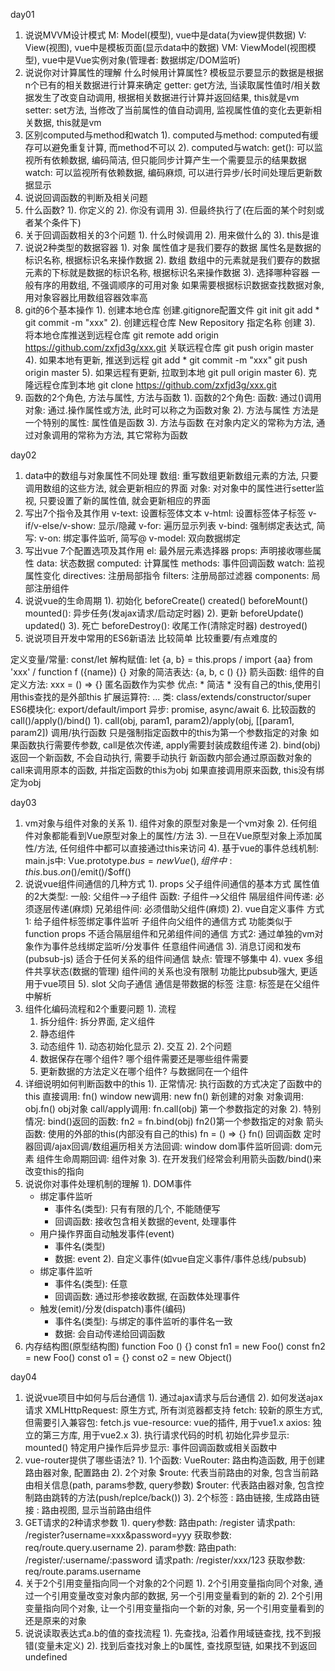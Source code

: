 day01
1. 说说MVVM设计模式
M: Model(模型), vue中是data(为view提供数据)
V: View(视图), vue中是模板页面(显示data中的数据)
VM: ViewModel(视图模型), vue中是Vue实例对象(管理者: 数据绑定/DOM监听)
2. 说说你对计算属性的理解
什么时候用计算属性?
   模板显示要显示的数据是根据n个已有的相关数据进行计算来确定
getter: get方法, 当读取属性值时/相关数据发生了改变自动调用, 根据相关数据进行计算并返回结果, this就是vm
setter: set方法, 当修改了当前属性的值自动调用, 监视属性值的变化去更新相关数据, this就是vm
3. 区别computed与method和watch
1). computed与method: computed有缓存可以避免重复计算, 而method不可以
2). computed与watch:
    get(): 可以监视所有依赖数据, 编码简洁, 但只能同步计算产生一个需要显示的结果数据
    watch: 可以监视所有依赖数据, 编码麻烦, 可以进行异步/长时间处理后更新数据显示
4. 说说回调函数的判断及相关问题
1. 什么函数?
    1). 你定义的
    2). 你没有调用
    3). 但最终执行了(在后面的某个时刻或者某个条件下)
2. 关于回调函数相关的3个问题
    1). 什么时候调用
    2). 用来做什么的
    3). this是谁
5. 说说2种类型的数据容器
1). 对象
  属性值才是我们要存的数据
  属性名是数据的标识名称, 根据标识名来操作数据
2). 数组
  数组中的元素就是我们要存的数据
  元素的下标就是数据的标识名称, 根据标识名来操作数据
3). 选择哪种容器
  一般有序的用数组, 不强调顺序的可用对象
  如果需要根据标识数据查找数据对象, 用对象容器比用数组容器效率高
6. git的6个基本操作
1). 创建本地仓库
   创建.gitignore配置文件
   git init
   git add *
   git commit -m "xxx"
2). 创建远程仓库
   New Repository
   指定名称
   创建
3). 将本地仓库推送到远程仓库
   git remote add origin https://github.com/zxfjd3g/xxx.git 关联远程仓库
   git push origin master
4). 如果本地有更新, 推送到远程
   git add *
   git commit -m "xxx"
   git push origin master
5). 如果远程有更新, 拉取到本地
   git pull origin master
6). 克隆远程仓库到本地
   git clone https://github.com/zxfjd3g/xxx.git
7. 函数的2个角色, 方法与属性, 方法与函数
1). 函数的2个角色:
    函数: 通过()调用
    对象: 通过.操作属性或方法, 此时可以称之为函数对象
2). 方法与属性
    方法是一个特别的属性: 属性值是函数
3). 方法与函数
    在对象内定义的常称为方法, 通过对象调用的常称为方法, 其它常称为函数



day02
1. data中的数组与对象属性不同处理
数组: 重写数组更新数组元素的方法, 只要调用数组的这些方法, 就会更新相应的界面
对象: 对对象中的属性进行setter监视, 只要设置了新的属性值, 就会更新相应的界面
2. 写出7个指令及其作用
v-text: 设置标签体文本
v-html: 设置标签体子标签
v-if/v-else/v-show: 显示/隐藏
v-for: 遍历显示列表
v-bind: 强制绑定表达式, 简写:
v-on: 绑定事件监听, 简写@
v-model: 双向数据绑定
3. 写出vue 7个配置选项及其作用
el: 最外层元素选择器
props: 声明接收哪些属性
data: 状态数据
computed: 计算属性
methods: 事件回调函数
watch: 监视属性变化
directives: 注册局部指令
filters: 注册局部过滤器
components: 局部注册组件
4. 说说vue的生命周期
1). 初始化
   beforeCreate()
   created()
   beforeMount()
   mounted(): 异步任务(发ajax请求/启动定时器)
2). 更新
   beforeUpdate()
   updated()
3). 死亡
   beforeDestroy(): 收尾工作(清除定时器)
   destroyed()
5. 说说项目开发中常用的ES6新语法
比较简单
比较重要/有点难度的

定义变量/常量: const/let
解构赋值: let {a, b} = this.props / import {aa} from 'xxx' / function f ({name}) {}
对象的简洁表达: {a, b, c () {}}
箭头函数:
   组件的自定义方法: xxx = () => {}
   匿名函数作为实参
   优点:
      * 简洁
      * 没有自己的this,使用引用this查找的是外部this
扩展运算符: ...
类: class/extends/constructor/super
ES6模块化: export/default/import
异步: promise, async/await
6. 比较函数的call()/apply()/bind()
1). call(obj, param1, param2)/apply(obj, [[param1, param2])
   调用/执行函数
   只是强制指定函数中的this为第一个参数指定的对象
   如果函数执行需要传参数, call是依次传递, apply需要封装成数组传递
2). bind(obj)
   返回一个新函数, 不会自动执行, 需要手动执行
   新函数内部会通过原函数对象的call来调用原本的函数, 并指定函数的this为obj
   如果直接调用原来函数, this没有绑定为obj




day03
1. vm对象与组件对象的关系
1). 组件对象的原型对象是一个vm对象
2). 任何组件对象都能看到Vue原型对象上的属性/方法
3). 一旦在Vue原型对象上添加属性/方法, 任何组件中都可以直接通过this来访问
4). 基于vue的事件总线机制:
    main.js中: Vue.prototype.$bus = new Vue(),
    组件中: this.$bus.$on()/$emit()/$off()
2. 说说vue组件间通信的几种方式
1). props
    父子组件间通信的基本方式
    属性值的2大类型:
        一般: 父组件-->子组件
        函数: 子组件-->父组件
    隔层组件间传递: 必须逐层传递(麻烦)
    兄弟组件间: 必须借助父组件(麻烦)
2). vue自定义事件
    方式1: 给子组件标签绑定事件监听
        子组件向父组件的通信方式
        功能类似于function props
        不适合隔层组件和兄弟组件间的通信
    方式2: 通过单独的vm对象作为事件总线绑定监听/分发事件
        任意组件间通信
3). 消息订阅和发布(pubsub-js)
    适合于任何关系的组件间通信
    缺点: 管理不够集中
4). vuex
    多组件共享状态(数据的管理)
    组件间的关系也没有限制
    功能比pubsub强大, 更适用于vue项目
5). slot
    父向子通信
    通信是带数据的标签
    注意: 标签是在父组件中解析
3. 组件化编码流程和2个重要问题
1). 流程
    1. 拆分组件: 拆分界面, 定义组件
    2. 静态组件
    3. 动态组件
       1). 动态初始化显示
       2). 交互
2). 2个问题
    1. 数据保存在哪个组件?   哪个组件需要还是哪些组件需要
    2. 更新数据的方法定义在哪个组件?   与数据同在一个组件
4. 详细说明如何判断函数中的this
1). 正常情况: 执行函数的方式决定了函数中的this
   直接调用: fn()       window
   new调用: new fn()   新创建的对象
   对象调用: obj.fn()   obj对象
   call/apply调用: fn.call(obj)   第一个参数指定的对象
2). 特别情况:
   bind()返回的函数: fn2 = fn.bind(obj) fn2()第一个参数指定的对象
   箭头函数: 使用的外部的this(内部没有自己的this) fn = () => {} fn()
   回调函数
      定时器回调/ajax回调/数组遍历相关方法回调: window
      dom事件监听回调: dom元素
      组件生命周期回调: 组件对象
3). 在开发我们经常会利用箭头函数/bind()来改变this的指向
5. 说说你对事件处理机制的理解
1). DOM事件
   * 绑定事件监听
      * 事件名(类型): 只有有限的几个, 不能随便写
      * 回调函数: 接收包含相关数据的event, 处理事件
   * 用户操作界面自动触发事件(event)
      * 事件名(类型)
      * 数据: event
2). 自定义事件(如vue自定义事件/事件总线/pubsub)
   * 绑定事件监听
      * 事件名(类型): 任意
      * 回调函数: 通过形参接收数据, 在函数体处理事件
   * 触发(emit)/分发(dispatch)事件(编码)
      * 事件名(类型): 与绑定的事件监听的事件名一致
      * 数据: 会自动传递给回调函数
6. 内存结构图(原型结构图)
function Foo () {}
const fn1 = new Foo()
const fn2 = new Foo()
const o1 = {}
const o2 = new Object()





day04
1. 说说vue项目中如何与后台通信
1). 通过ajax请求与后台通信
2). 如何发送ajax请求
  XMLHttpRequest: 原生方式, 所有浏览器都支持
  fetch: 较新的原生方式, 但需要引入兼容包: fetch.js
  vue-resource: vue的插件, 用于vue1.x
  axios: 独立的第三方库, 用于vue2.x
3). 执行请求代码的时机
   初始化异步显示: mounted()
   特定用户操作后异步显示: 事件回调函数或相关函数中
2. vue-router提供了哪些语法?
1). 1个函数:
    VueRouter: 路由构造函数, 用于创建路由器对象, 配置路由
2). 2个对象
    $route: 代表当前路由的对象, 包含当前路由相关信息(path, params参数, query参数)
    $router: 代表路由器对象, 包含控制路由跳转的方法(push/replce/back())
3). 2个标签
    <router-link>: 路由链接, 生成路由链接
    <router-view>: 路由视图, 显示当前路由组件
3. GET请求的2种请求参数
1). query参数:
   路由path: /register
   请求path: /register?username=xxx&password=yyy
   获取参数: req/route.query.username
2). param参数:
   路由path: /register/:username/:password
   请求path: /register/xxx/123
   获取参数: req/route.params.username
4. 关于2个引用变量指向同一个对象的2个问题
1). 2个引用变量指向同个对象, 通过一个引用变量改变对象内部的数据, 另一个引用变量看到的新的
2). 2个引用变量指向同个对象, 让一个引用变量指向一个新的对象, 另一个引用变量看到的还是原来的对象
5. 说说读取表达式a.b的值的查找流程
1). 先查找a, 沿着作用域链查找, 找不到报错(变量未定义)
2). 找到后查找对象上的b属性, 查找原型链, 如果找不到返回undefined
